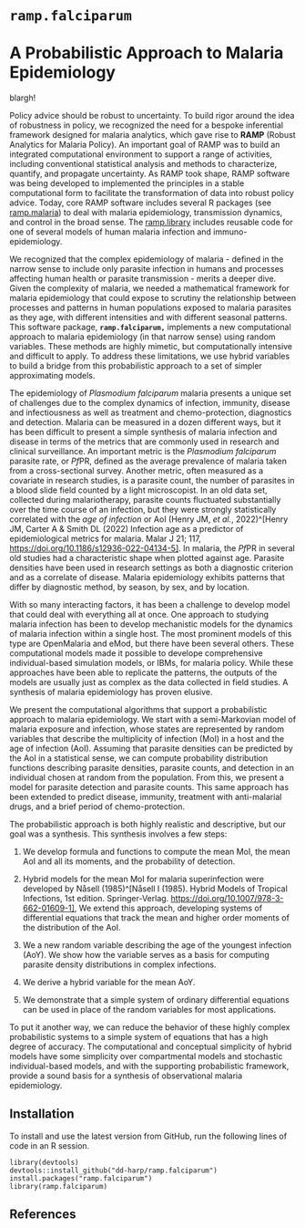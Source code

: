 # `ramp.falciparum` <br><br> A Probabilistic Approach to Malaria Epidemiology 

blargh! 

Policy advice should be robust to uncertainty. To build rigor around the idea of robustness in policy, we recognized the need for a bespoke inferential framework designed for malaria analytics, which gave rise to **RAMP**
(Robust Analytics for Malaria Policy). An important goal of RAMP was to build an integrated computational environment to support a range of activities, including conventional statistical analysis and methods to characterize, quantify, and propagate uncertainty.
As RAMP took shape, RAMP software was being developed to implemented the principles in a stable computational form to facilitate the transformation of data into robust policy advice.
Today, core RAMP software includes several R packages (see [ramp.malaria](https://dd-harp.github.io/ramp.malaria/)) to deal with malaria epidemiology, transmission dynamics, and control in the broad sense. The [ramp.library](https://dd-harp.github.io/ramp.library/) includes reusable code for one of several models of human malaria infection and immuno-epidemiology. 

We recognized that the complex epidemiology of malaria - defined in the narrow sense to include only parasite infection in humans and processes affecting  human health or parasite transmission - merits a deeper dive.
Given the complexity of malaria, we needed a mathematical framework for malaria epidemiology that could expose to scrutiny the relationship between processes and patterns in human populations exposed to malaria parasites as they age, with different intensities and with different seasonal patterns.
This software package, **`ramp.falciparum,`** implements a new computational approach to malaria epidemiology (in that narrow sense) using random variables. These methods are highly mimetic, but computationally intensive and difficult to apply. To address these limitations, we use hybrid variables to build a bridge from this probabilistic approach to a set of simpler approximating models. 

The epidemiology of *Plasmodium falciparum* malaria presents a unique set of challenges due to the complex dynamics of infection, immunity, disease and infectiousness as well as treatment and chemo-protection, diagnostics and detection. Malaria can be measured in a dozen different ways, but it has been difficult to present a simple synthesis of malaria infection and disease in terms of the metrics that are commonly used in research and clinical surveillance. An important metric is the *Plasmodium falciparum* parasite rate, or *Pf*PR, defined as the average prevalence of malaria taken from a cross-sectional survey. Another metric, often measured as a covariate in research studies, is a parasite count, the number of parasites in a blood slide field counted by a light microscopist. In an old data set, collected during malariotherapy, parasite counts fluctuated substantially over the time course of an infection, but they were strongly statistically correlated with the *age of infection* or AoI (Henry JM, *et al.*, 2022)^[Henry JM, Carter A & Smith DL (2022) Infection age as a predictor of epidemiological metrics for malaria. Malar J 21; 117, https://doi.org/10.1186/s12936-022-04134-5]. In malaria, the *Pf*PR in several old studies had a characteristic shape when plotted against age. Parasite densities have been used in research settings as both a diagnostic criterion and as a correlate of disease. Malaria epidemiology exhibits patterns that differ by diagnostic method, by season, by sex, and by location.   

With so many interacting factors, it has been a challenge to develop model that could deal with everything all at once. One approach to studying malaria infection has been to develop mechanistic models for the dynamics of malaria infection within a single host. The most prominent models of this type are OpenMalaria and eMod, but there have been several others. These computational models made it possible to develope comprehensive individual-based simulation models, or IBMs, for malaria policy. While these approaches have been able to replicate the patterns, the outputs of the models are usually just as complex as the data collected in field studies. A synthesis of malaria epidemiology has proven elusive. 

We present the computational algorithms that support a probabilistic approach to malaria epidemiology.  We start with a semi-Markovian model of malaria exposure and infection, whose states are represented by random variables that describe the multiplicity of infection (MoI) in a host and the age of infection (AoI). Assuming that parasite densities can be predicted by the AoI in a statistical sense, we can compute probability distribution functions describing parasite densities, parasite counts, and detection in an individual chosen at random from the population. From this, we present a model for parasite detection and parasite counts. This same approach has been extended to predict disease, immunity, treatment with anti-malarial drugs, and a brief period of chemo-protection. 

The probabilistic approach is both highly realistic and descriptive, but our goal was a synthesis. This synthesis involves a few steps:

1. We develop formula and functions to compute the mean MoI, the mean AoI and all its moments, and the probability of detection. 

2. Hybrid models for the mean MoI for malaria superinfection were developed by Nåsell (1985)^[Nåsell I (1985). Hybrid Models of Tropical Infections, 1st edition. Springer-Verlag. https://doi.org/10.1007/978-3-662-01609-1], We extend this approach, developing systems of differential equations that track the mean and higher order moments of the distribution of the AoI. 

3. We a new random variable describing the age of the youngest infection (AoY). We show how the variable serves as a basis for computing parasite density distributions in complex infections. 

4. We derive a hybrid variable for the mean AoY. 

5. We demonstrate that a simple system of ordinary differential equations can be used in place of the random variables for most applications. 

To put it another way, we can reduce the behavior of these highly complex probabilistic systems to a simple system of equations that has a high degree of accuracy. The computational and conceptual simplicity of hybrid models have some simplicity over compartmental models and stochastic individual-based models, and with the supporting probabilistic framework, provide a sound basis for a synthesis of observational malaria epidemiology. 

## Installation

To install and use the latest version from GitHub, run the following lines of code in an R session.

```
library(devtools)
devtools::install_github("dd-harp/ramp.falciparum")
install.packages("ramp.falciparum")
library(ramp.falciparum)
```


## References


